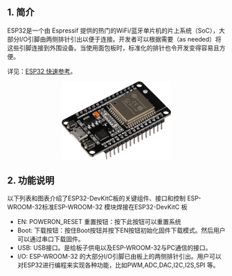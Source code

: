 ## 1. 简介
ESP32是一个由 Espressif 提供的热门的WiFi/蓝牙单片机的片上系统（SoC），大部分I/O引脚由两侧排针引出以便于连接。开发者可以根据需要（as needed）将这些引脚连接到外围设备。当使用面包板时，标准化的排针也令开发变得容易且方便。

详见：[ESP32 快速参考](https://docs.singtown.com/micropython/zh/latest/esp32/esp32/quickref.html)。

<div align="center">
<img src="./images/esp32.jpg" width="50%">
</div>

## 2. 功能说明
以下列表和图表介绍了ESP32-DevKitC板的关键组件、接口和控制
ESP-WROOM-32标准ESP-WROOM-32 模块焊接在ESP32-DevKitC 板

- EN: POWERON_RESET 重置按钮：按下此按钮可以重置系统
- Boot: 下载按钮：按住Boot按钮并按下EN按钮初始化固件下载模式。然后用户可以通过串口下载固件。
- USB: USB接口。是给板子供电以及ESP-WROOM-32与PC通信的接口。
- I/O: ESP-WROOM-32 的大部分I/O引脚已由板上的两侧排针引出。用户可以对ESP32进行编程来实现各种功能，比如PWM,ADC,DAC,I2C,I2S,SPI 等。